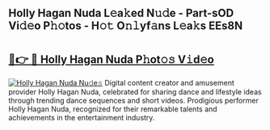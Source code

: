 ## Holly Hagan Nuda L𝚎a𝚔ed N𝚞𝚍e - Part-sOD Vi𝚍𝚎o P𝚑𝚘tos - H𝚘𝚝 O𝚗𝚕yf𝚊ns L𝚎a𝚔s EEs8N

# <h2><a href="http://kf27jt7.oniu.top/?m=Holly+Hagan+Nuda">🔗👉 🔴 Holly Hagan Nuda P𝚑ot𝚘𝚜 V𝚒d𝚎o</a></h2>

[![Holly Hagan Nuda Nu𝚍e𝚜](https://i.imgur.com/0qMVB7G.gif)](http://kf27jt7.oniu.top/?m=Holly+Hagan+Nuda)
Digital content creator and amusement provider Holly Hagan Nuda, celebrated for sharing dance and lifestyle ideas through trending dance sequences and short videos. Prodigious performer Holly Hagan Nuda, recognized for their remarkable talents and achievements in the entertainment industry.  
